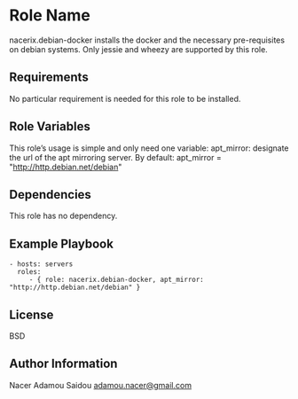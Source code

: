 Role Name
=========

nacerix.debian-docker installs the docker and the necessary pre-requisites on debian systems.
Only jessie and wheezy are supported by this role.

Requirements
------------

No particular requirement is needed for this role to be installed.

Role Variables
--------------

This role’s usage is simple and only need one variable:
apt_mirror: designate the url of the apt mirroring server. By default:
apt_mirror = "http://http.debian.net/debian"

Dependencies
------------

This role has no dependency.

Example Playbook
----------------

    - hosts: servers
      roles:
         - { role: nacerix.debian-docker, apt_mirror: "http://http.debian.net/debian" }

License
-------

BSD

Author Information
------------------

Nacer Adamou Saidou <adamou.nacer@gmail.com>
